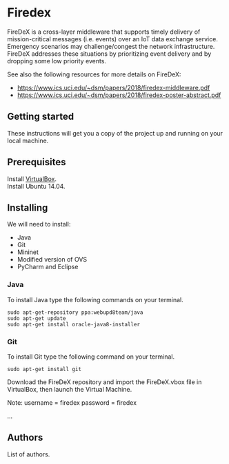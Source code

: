 # Firedex

FireDeX is a cross-layer middleware that supports timely delivery of mission-critical messages (i.e. events) over an IoT data exchange service. Emergency scenarios may challenge/congest the network infrastructure. FireDeX addresses these situations by prioritizing event delivery and by dropping some low priority events.

See also the following resources for more details on FireDeX:
- https://www.ics.uci.edu/~dsm/papers/2018/firedex-middleware.pdf
- https://www.ics.uci.edu/~dsm/papers/2018/firedex-poster-abstract.pdf

## Getting started
These instructions will get you a copy of the project up and running on your local machine.

## Prerequisites

Install [VirtualBox](https://www.virtualbox.org/).  
Install Ubuntu 14.04.

## Installing

We will need to install:
- Java
- Git
- Mininet
- Modified version of OVS
- PyCharm and Eclipse

### Java
To install Java type the following commands on your terminal.

```
sudo apt-get-repository ppa:webupd8team/java
sudo apt-get update
sudo apt-get install oracle-java8-installer
```

### Git
To install Git type the following command on your terminal.

```
sudo apt-get install git
```

Download the FireDeX repository and import the FireDeX.vbox file in VirtualBox, then launch the Virtual Machine.

Note:
username = firedex
password = firedex

...

## Authors
List of authors.
